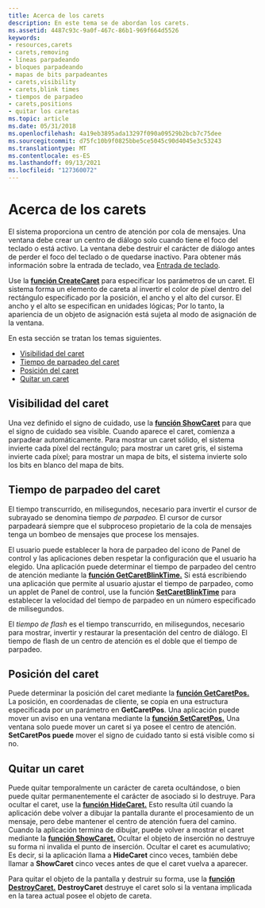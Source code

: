 ```yaml
---
title: Acerca de los carets
description: En este tema se de abordan los carets.
ms.assetid: 4487c93c-9a0f-467c-86b1-969f664d5526
keywords:
- resources,carets
- carets,removing
- líneas parpadeando
- bloques parpadeando
- mapas de bits parpadeantes
- carets,visibility
- carets,blink times
- tiempos de parpadeo
- carets,positions
- quitar los caretas
ms.topic: article
ms.date: 05/31/2018
ms.openlocfilehash: 4a19eb3895ada13297f090a09529b2bcb7c75dee
ms.sourcegitcommit: d75fc10b9f0825bbe5ce5045c90d4045e3c53243
ms.translationtype: MT
ms.contentlocale: es-ES
ms.lasthandoff: 09/13/2021
ms.locfileid: "127360072"
---
```

# <a name="about-carets"></a>Acerca de los carets

El sistema proporciona un centro de atención por cola de mensajes. Una ventana debe crear un centro de diálogo solo cuando tiene el foco del teclado o está activo. La ventana debe destruir el carácter de diálogo antes de perder el foco del teclado o de quedarse inactivo. Para obtener más información sobre la entrada de teclado, vea [Entrada de teclado](/windows/desktop/inputdev/keyboard-input).

Use la [**función CreateCaret**](/windows/desktop/api/Winuser/nf-winuser-createcaret) para especificar los parámetros de un caret. El sistema forma un elemento de careta al invertir el color de píxel dentro del rectángulo especificado por la posición, el ancho y el alto del cursor. El ancho y el alto se especifican en unidades lógicas; Por lo tanto, la apariencia de un objeto de asignación está sujeta al modo de asignación de la ventana.

En esta sección se tratan los temas siguientes.

-   [Visibilidad del caret](#caret-visibility)
-   [Tiempo de parpadeo del caret](#caret-blink-time)
-   [Posición del caret](#caret-position)
-   [Quitar un caret](#removing-a-caret)

## <a name="caret-visibility"></a>Visibilidad del caret

Una vez definido el signo de cuidado, use la [**función ShowCaret**](/windows/desktop/api/Winuser/nf-winuser-showcaret) para que el signo de cuidado sea visible. Cuando aparece el caret, comienza a parpadear automáticamente. Para mostrar un caret sólido, el sistema invierte cada píxel del rectángulo; para mostrar un caret gris, el sistema invierte cada píxel; para mostrar un mapa de bits, el sistema invierte solo los bits en blanco del mapa de bits.

## <a name="caret-blink-time"></a>Tiempo de parpadeo del caret

El tiempo transcurrido, en milisegundos, necesario para invertir el cursor de subrayado se denomina tiempo *de parpadeo.* El cursor de cursor parpadeará siempre que el subproceso propietario de la cola de mensajes tenga un bombeo de mensajes que procese los mensajes.

El usuario puede establecer la hora de parpadeo del icono de Panel de control y las aplicaciones deben respetar la configuración que el usuario ha elegido. Una aplicación puede determinar el tiempo de parpadeo del centro de atención mediante la [**función GetCaretBlinkTime.**](/windows/desktop/api/Winuser/nf-winuser-getcaretblinktime) Si está escribiendo una aplicación que permite al usuario ajustar el tiempo de parpadeo, como un applet de Panel de control, use la función [**SetCaretBlinkTime**](/windows/desktop/api/Winuser/nf-winuser-setcaretblinktime) para establecer la velocidad del tiempo de parpadeo en un número especificado de milisegundos.

El *tiempo de flash* es el tiempo transcurrido, en milisegundos, necesario para mostrar, invertir y restaurar la presentación del centro de diálogo. El tiempo de flash de un centro de atención es el doble que el tiempo de parpadeo.

## <a name="caret-position"></a>Posición del caret

Puede determinar la posición del caret mediante la [**función GetCaretPos.**](/windows/desktop/api/Winuser/nf-winuser-getcaretpos) La posición, en coordenadas de cliente, se copia en una estructura especificada por un parámetro en **GetCaretPos**. Una aplicación puede mover un aviso en una ventana mediante la [**función SetCaretPos.**](/windows/desktop/api/Winuser/nf-winuser-setcaretpos) Una ventana solo puede mover un caret si ya posee el centro de atención. **SetCaretPos puede** mover el signo de cuidado tanto si está visible como si no.

## <a name="removing-a-caret"></a>Quitar un caret

Puede quitar temporalmente un carácter de careta ocultándose, o bien puede quitar permanentemente el carácter de asociado si lo destruye. Para ocultar el caret, use la [**función HideCaret.**](/windows/desktop/api/Winuser/nf-winuser-hidecaret) Esto resulta útil cuando la aplicación debe volver a dibujar la pantalla durante el procesamiento de un mensaje, pero debe mantener el centro de atención fuera del camino. Cuando la aplicación termina de dibujar, puede volver a mostrar el caret mediante la [**función ShowCaret.**](/windows/desktop/api/Winuser/nf-winuser-showcaret) Ocultar el objeto de inserción no destruye su forma ni invalida el punto de inserción. Ocultar el caret es acumulativo; Es decir, si la aplicación llama a **HideCaret** cinco veces, también debe llamar a **ShowCaret** cinco veces antes de que el caret vuelva a aparecer.

Para quitar el objeto de la pantalla y destruir su forma, use la [**función DestroyCaret.**](/windows/desktop/api/Winuser/nf-winuser-destroycaret) **DestroyCaret** destruye el caret solo si la ventana implicada en la tarea actual posee el objeto de careta.

 

 